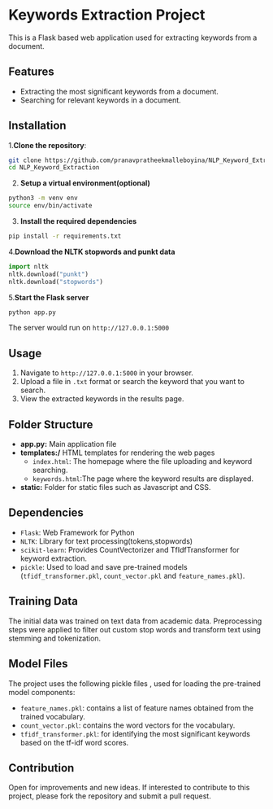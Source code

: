 # Keywords Extraction Project

This is a Flask based web application used for extracting keywords from a document.

## Features
- Extracting the most significant keywords from a document.
- Searching for relevant keywords in a document.

## Installation

1.**Clone the repository**:
```bash
git clone https://github.com/pranavpratheekmalleboyina/NLP_Keyword_Extraction.git
cd NLP_Keyword_Extraction
```

2. **Setup a virtual environment(optional)**
```bash
python3 -m venv env
source env/bin/activate
```

3. **Install the required dependencies**
```bash
pip install -r requirements.txt
```

4.**Download the NLTK stopwords and punkt data**
```python
import nltk
nltk.download("punkt")
nltk.download("stopwords")
```

5.**Start the Flask server** 
```bash
python app.py
```
The server would run on `http://127.0.0.1:5000`

## Usage
1. Navigate to `http://127.0.0.1:5000` in your browser.
2. Upload a file in `.txt` format or search the keyword that you want to search.
3. View the extracted keywords in the results page.

## Folder Structure
- **app.py:** Main application file <br>
- **templates:/** HTML templates for rendering the web pages<br>
    - `index.html`: The homepage where the file uploading and keyword searching.
    - `keywords.html`:The page where the keyword results are displayed.
- **static:** Folder for static files such as Javascript and CSS. 

## Dependencies
- `Flask`: Web Framework for Python
- `NLTK`: Library for text processing(tokens,stopwords)
- `scikit-learn`: Provides CountVectorizer and TfIdfTransformer for keyword extraction.
- `pickle`: Used to load and save pre-trained models (`tfidf_transformer.pkl`, `count_vector.pkl` and `feature_names.pkl`).

## Training Data 
 The initial data was trained on text data from academic data. Preprocessing steps were applied to filter out custom stop words and transform text using stemming and tokenization.

## Model Files
The project uses the following pickle files , used for loading the pre-trained model components:<br>
- `feature_names.pkl`: contains a list of feature names obtained from the trained vocabulary.<br>
- `count_vector.pkl`: contains the word vectors for the vocabulary. <br>
- `tfidf_transformer.pkl`: for identifying the most significant keywords based on the tf-idf word scores.<br>

## Contribution
Open for improvements and new ideas. If interested to contribute to this project, please fork the repository and submit a pull request.
